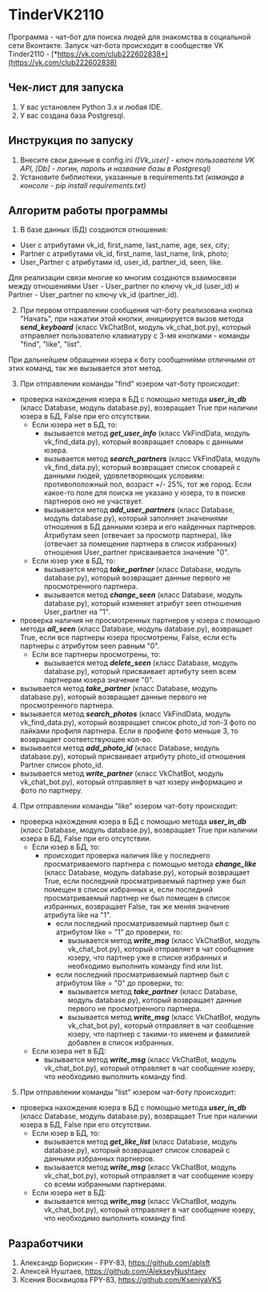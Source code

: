 # TinderVK2110
Программа - чат-бот для поиска людей для знакомства в социальной сети Вконтакте. Запуск чат-бота происходит в сообществе VK Tinder2110 - [*https://vk.com/club222602838*](https://vk.com/club222602838)
## Чек-лист для запуска 
1. У вас установлен Python 3.x и любая IDE.
2. У вас создана база Postgresql.
## Инструкция по запуску
1. Внесите свои данные в config.ini *([Vk_user] - ключ пользователя VK API, [Db] - логин, пароль и название базы в Postgresql)*
2. Установите библиотеки, указанные в requirements.txt *(команда в консоле - pip install requirements.txt)*
## Алгоритм работы программы
1. В базе данных (БД) создаются отношения:
- User с атрибутами vk_id, first_name, last_name, age, sex, city;
- Partner с атрибутами vk_id, first_name, last_name, link, photo;
- User_Partner с атрибутами id, user_id, partner_id, seen, like.

Для реализации связи многие ко многим создаются взаимосвязи между отношениями User - User_partner по ключу vk_id (user_id) и Partner - User_partner по ключу vk_id (partner_id).

2. При первом отправлении сообщения чат-боту реализована кнопка "Начать", при нажатии этой кнопки, инициируется вызов метода ***send_keyboard*** (класс VkChatBot, модуль vk_chat_bot.py), который отправляет пользователю клавиатуру с 3-мя кнопками - команды "find", "like", "list".

При дальнейшем обращении юзера к боту сообщениями отличными от этих команд, так же вызывается этот метод.

3. При отправлении команды "find" юзером чат-боту происходит:
- проверка нахождения юзера в БД с помощью метода ***user_in_db*** (класс Database, модуль database.py), возвращает True при наличии юзера в БД, False при его отсутствии.
  - Если юзера нет в БД, то:
    - вызывается метод ***get_user_info*** (класс VkFindData, модуль vk_find_data.py), который возвращает словарь с данными юзера.
    - вызывается метод ***search_partners*** (класс VkFindData, модуль vk_find_data.py), который возвращает список словарей с данными людей, удовлетворяющих условиям: противоположный пол, возраст +/- 25%, тот же город. Если какое-то поле для поиска не указано у юзера, то в поиске партнеров оно не участвует.
    - вызывается метод ***add_user_partners*** (класс Database, модуль database.py), который заполняет значениями отношения в БД данными юзера и его найденных партнеров. Атрибутам seen (отвечает за просмотр партнера), like (отвечает за помещение партнера в список избранных) отношения User_partner присваивается значение "0".
  - Если юзер уже в БД, то:
    - вызывается метод ***take_partner*** (класс Database, модуль database.py), который возвращает данные первого не просмотренного партнера.
    - вызывается метод ***change_seen*** (класс Database, модуль database.py), который изменяет атрибут seen отношения User_partner на "1".
- проверка наличия не просмотренных партнеров у юзера с помощью метода ***all_seen*** (класс Database, модуль database.py), возвращает True, если все партнеры юзера просмотрены, False, если есть партнеры с атрибутом seen равным "0".
  - Если все партнеры просмотрены, то:
    - вызывается метод ***delete_seen*** (класс Database, модуль database.py), который присваивает артибуту seen всем партнерам юзера значение "0".
- вызывается метод ***take_partner*** (класс Database, модуль database.py), который возвращает данные первого не просмотренного партнера.
- вызывается метод ***search_photos*** (класс VkFindData, модуль vk_find_data.py), который возвращает список photo_id топ-3 фото по лайками профиля партнера. Если в профиле фото меньше 3, то возвращает соответствующее кол-во.
- вызывается метод ***add_photo_id*** (класс Database, модуль database.py), который присваивает атрибуту photo_id отношения Partner список photo_id.
- вызывается метод ***write_partner*** (класс VkChatBot, модуль vk_chat_bot.py), который отправляет в чат юзеру информацию и фото по партнеру.
4. При отправлении команды "like" юзером чат-боту происходит:
- проверка нахождения юзера в БД с помощью метода ***user_in_db*** (класс Database, модуль database.py), возвращает True при наличии юзера в БД, False при его отсутствии.
  - Если юзер в БД, то:
    - происходит проверка наличия like у последнего просматриваемого партнера с помощью метода ***change_like*** (класс Database, модуль database.py), который возвращает True, если последний просматриваемый партнер уже был помещен в список избранных и, если последний просматриваемый партнер не был помещен в список избранных, возвращает False, так же меняя значение атрибута like на "1".
      - если последний просматриваемый партнер был с атрибутом like = "1" до проверки, то:
        - вызывается метод ***write_msg*** (класс VkChatBot, модуль vk_chat_bot.py), который отправляет в чат сообщение юзеру, что партнер уже в списке избранных и необходимо выполнить команду find или list.
      - если последний просматриваемый партнер был с атрибутом like = "0" до проверки, то:
        - вызывается метод ***take_partner*** (класс Database, модуль database.py), который возвращает данные первого не просмотренного партнера.
        - вызывается метод ***write_msg*** (класс VkChatBot, модуль vk_chat_bot.py), который отправляет в чат сообщение юзеру, что партнер с такими-то именем и фамилией добавлен в список избранных.
  - Если юзера нет в БД:
    - вызывается метод ***write_msg*** (класс VkChatBot, модуль vk_chat_bot.py), который отправляет в чат сообщение юзеру, что необходимо выполнить команду find.
5. При отправлении команды "list" юзером чат-боту происходит:
- проверка нахождения юзера в БД с помощью метода ***user_in_db*** (класс Database, модуль database.py), возвращает True при наличии юзера в БД, False при его отсутствии.
  - Если юзер в БД, то:
    - вызывается метод ***get_like_list*** (класс Database, модуль database.py), который возвращает список словарей с данными избранных партнеров.
    - вызывается метод ***write_msg*** (класс VkChatBot, модуль vk_chat_bot.py), который отправляет в чат сообщение юзеру со всеми избранными партнерами.
  - Если юзера нет в БД:
    - вызывается метод ***write_msg*** (класс VkChatBot, модуль vk_chat_bot.py), который отправляет в чат сообщение юзеру, что необходимо выполнить команду find.
## Разработчики
1. Александр Борискин - FPY-83, https://github.com/ablsft
2. Алексей Нуштаев, https://github.com/AlekseyNushtaev
3. Ксения Восквицова FPY-83, https://github.com/KseniyaVKS